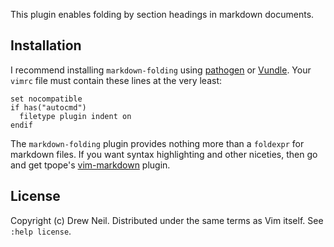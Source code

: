 This plugin enables folding by section headings in markdown documents.

## Installation

I recommend installing `markdown-folding` using [pathogen][] or [Vundle][]. Your `vimrc` file must contain these lines at the very least:

    set nocompatible
    if has("autocmd")
      filetype plugin indent on
    endif

The `markdown-folding` plugin provides nothing more than a `foldexpr` for markdown files. If you want syntax highlighting and other niceties, then go and get tpope's [vim-markdown][] plugin.

[vim-markdown]: https://github.com/tpope/vim-markdown
[pathogen]: https://github.com/tpope/vim-pathogen
[Vundle]: https://github.com/gmarik/vundle

## License

Copyright (c) Drew Neil.  Distributed under the same terms as Vim itself.
See `:help license`.
